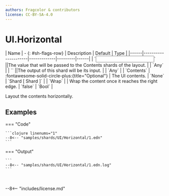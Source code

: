 ```yaml
---
authors: Fragcolor & contributors
license: CC-BY-SA-4.0
---
```



# UI.Horizontal

<div class="sh-parameters" markdown="1">
| Name | - {: #sh-flags-row} | Description | Default | Type |
|------|---------------------|-------------|---------|------|
| `<input>` ||The value that will be passed to the Contents shards of the layout. | | `Any` |
| `<output>` ||The output of this shard will be its input. | | `Any` |
| `Contents` | :fontawesome-solid-circle-plus:{title="Optional"}  | The UI contents. | `None` | `Shard [ Shard ]` |
| `Wrap` |  | Wrap the content once it reaches the right edge. | `false` | `Bool` |

</div>

Layout the contents horizontally.

## Examples

=== "Code"

    ```clojure linenums="1"
    --8<-- "samples/shards/UI/Horizontal/1.edn"
    ```

=== "Output"

    ```
    --8<-- "samples/shards/UI/Horizontal/1.edn.log"
    ```
&nbsp;

--8<-- "includes/license.md"
